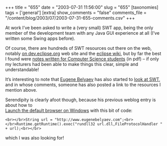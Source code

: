 +++
title = "655"
date = "2003-07-31 11:56:00"
slug = "655"
[taxonomies]
tags = ['general']
[extra]
show_comments = "false"
comments_file = "/content/blog/2003/07/2003-07-31-655-comments.csv"
+++

At work I’ve been asked to write a (very small) SWT app, being the only member of the development team with any Java GUI experience at all (I’ve written some Swing apps before).

Of course, there are hundreds of SWT resources out there on the web, notably [on dev.eclipse.org](http://dev.eclipse.org/viewcvs/index.cgi/%7Echeckout%7E/platform-swt-home/dev.html) web site and the [eclipse wiki](http://eclipsewiki.swiki.net/1), but by far the best I found were [notes written for Computer Science students](http://www.cs.umanitoba.ca/~eclipse/) (in pdf) – if only my lecturers had been able to make things this clear, simple and understandable!

It’s interesting to note that [Eugene Belyaev](http://www.eugenebelyaev.com) has also started to [look at SWT](http://www.eugenebelyaev.com/begblog/java/000039.html), and in whose comments, someone has also posted a link to the resources I mention above.

Serendipity is clearly afoot though, because his previous weblog entry is about how to [  
Launch the default browser on Windows](http://www.eugenebelyaev.com/begblog//000037.html) with this bit of code:

`<br></br>String url = "http://www.eugenebelyaev.com";<br></br>Runtime.getRuntime().exec("rundll32 url.dll,FileProtocolHandler " + url);<br></br>`

which I was also looking for!
